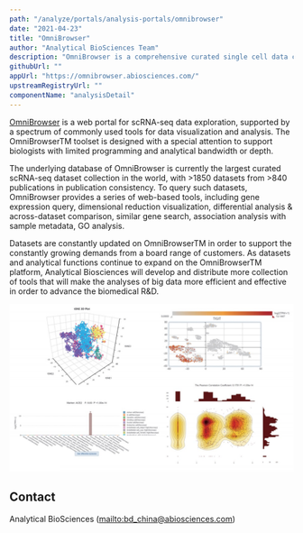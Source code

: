 ```yaml
---
path: "/analyze/portals/analysis-portals/omnibrowser"
date: "2021-04-23"
title: "OmniBrowser"
author: "Analytical BioSciences Team"
description: "OmniBrowser is a comprehensive curated single cell data compendium with visualization and analysis capabilities that further empower and innovate drug discovery and development."
githubUrl: ""
appUrl: "https://omnibrowser.abiosciences.com/"
upstreamRegistryUrl: ""
componentName: "analysisDetail"
---
```


[OmniBrowser](https://omnibrowser.abiosciences.com/) is a web portal for scRNA-seq data exploration, supported by a spectrum of commonly used tools for data visualization and analysis. The OmniBrowserTM toolset is designed with a special attention to support biologists with limited programming and analytical bandwidth or depth.

The underlying database of OmniBrowser is currently the largest curated scRNA-seq dataset collection in the world, with >1850 datasets from >840 publications in publication consistency. To query such datasets, OmniBrowser provides a series of web-based tools, including gene expression query, dimensional reduction visualization, differential analysis & across-dataset comparison, similar gene search, association analysis with sample metadata, GO analysis.

Datasets are constantly updated on OmniBrowserTM in order to support the constantly growing demands from a board range of customers. As datasets and analytical functions continue to expand on the OmniBrowserTM platform, Analytical Biosciences will develop and distribute more collection of tools that will make the analyses of big data more efficient and effective in order to advance the biomedical R&D.

![OmniBrowser](../../_images/portals/omnibrowser.jpg)

## Contact
Analytical BioSciences (<mailto:bd_china@abiosciences.com>)
